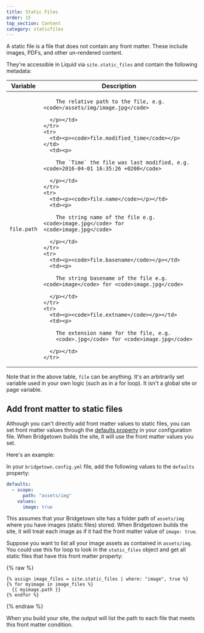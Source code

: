 ```yaml
---
title: Static Files
order: 15
top_section: Content
category: staticfiles
---
```


A static file is a file that does not contain any front matter. These
include images, PDFs, and other un-rendered content.

They're accessible in Liquid via `site.static_files` and contain the
following metadata:

<table>
  <thead>
    <tr>
      <th>Variable</th>
      <th>Description</th>
    </tr>
  </thead>
  <tbody>
    <tr>
      <td><p><code>file.path</code></p></td>
      <td><p>

        The relative path to the file, e.g. <code>/assets/img/image.jpg</code>

      </p></td>
    </tr>
    <tr>
      <td><p><code>file.modified_time</code></p></td>
      <td><p>

        The `Time` the file was last modified, e.g. <code>2016-04-01 16:35:26 +0200</code>

      </p></td>
    </tr>
    <tr>
      <td><p><code>file.name</code></p></td>
      <td><p>

        The string name of the file e.g. <code>image.jpg</code> for <code>image.jpg</code>

      </p></td>
    </tr>
    <tr>
      <td><p><code>file.basename</code></p></td>
      <td><p>

        The string basename of the file e.g. <code>image</code> for <code>image.jpg</code>

      </p></td>
    </tr>
    <tr>
      <td><p><code>file.extname</code></p></td>
      <td><p>

        The extension name for the file, e.g.
        <code>.jpg</code> for <code>image.jpg</code>

      </p></td>
    </tr>
  </tbody>
</table>

Note that in the above table, `file` can be anything. It's an arbitrarily set variable used in your own logic (such as in a for loop). It isn't a global site or page variable.

## Add front matter to static files

Although you can't directly add front matter values to static files, you can set front matter values through the [defaults property](/docs/configuration/front-matter-defaults/) in your configuration file. When Bridgetown builds the site, it will use the front matter values you set.

Here's an example:

In your `bridgetown.config.yml` file, add the following values to the `defaults` property:

```yaml
defaults:
  - scope:
      path: "assets/img"
    values:
      image: true
```

This assumes that your Bridgetown site has a folder path of `assets/img` where  you have images (static files) stored. When Bridgetown builds the site, it will treat each image as if it had the front matter value of `image: true`.

Suppose you want to list all your image assets as contained in `assets/img`. You could use this for loop to look in the `static_files` object and get all static files that have this front matter property:

{% raw %}
```liquid
{% assign image_files = site.static_files | where: "image", true %}
{% for myimage in image_files %}
  {{ myimage.path }}
{% endfor %}
```
{% endraw %}

When you build your site, the output will list the path to each file that meets this front matter condition.
